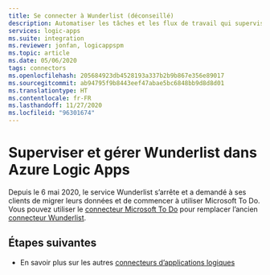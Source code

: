 ```yaml
---
title: Se connecter à Wunderlist (déconseillé)
description: Automatiser les tâches et les flux de travail qui supervisent et gèrent les listes, les tâches, les rappels et bien plus encore dans votre compte Wunderlist à l’aide d’Azure Logic Apps
services: logic-apps
ms.suite: integration
ms.reviewer: jonfan, logicappspm
ms.topic: article
ms.date: 05/06/2020
tags: connectors
ms.openlocfilehash: 205684923db4528193a337b2b9b867e356e89017
ms.sourcegitcommit: ab94795f9b8443eef47abae5bc6848bb9d8d8d01
ms.translationtype: HT
ms.contentlocale: fr-FR
ms.lasthandoff: 11/27/2020
ms.locfileid: "96301674"
---
```

# <a name="monitor-and-manage-wunderlist-in-azure-logic-apps"></a>Superviser et gérer Wunderlist dans Azure Logic Apps

Depuis le 6 mai 2020, le service Wunderlist s’arrête et a demandé à ses clients de migrer leurs données et de commencer à utiliser Microsoft To Do. Vous pouvez utiliser le [connecteur Microsoft To Do](/connectors/todo/) pour remplacer l’ancien [connecteur Wunderlist](https://preview.flow.microsoft.com/connectors/shared_wunderlist/wunderlist/).

## <a name="next-steps"></a>Étapes suivantes

* En savoir plus sur les autres [connecteurs d’applications logiques](../connectors/apis-list.md)
